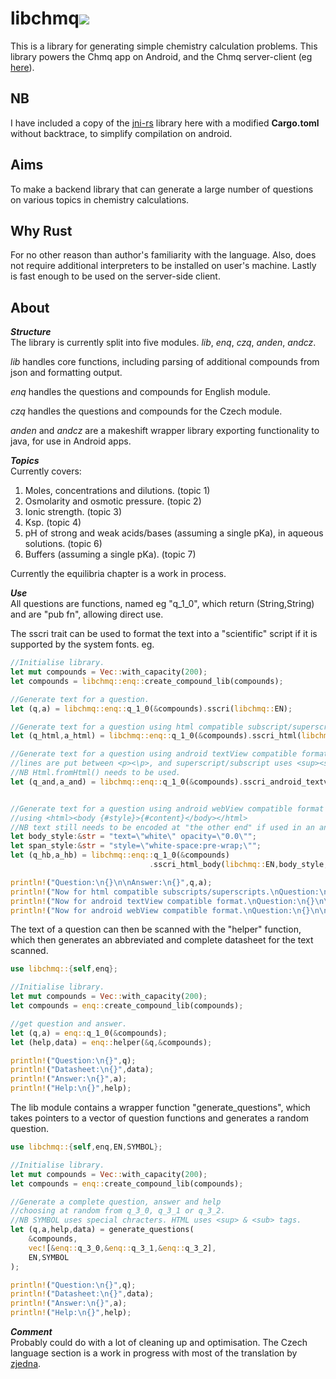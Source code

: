 # libchmq[<img src="https://api.travis-ci.org/aleshaleksey/libchmq.svg?branch=master">](https://travis-ci.org/aleshaleksey/libchmq)

This is a library for generating simple chemistry calculation problems.
This library powers the Chmq app on Android, and the Chmq server-client (eg [here]).

NB
--
I have included a copy of the [jni-rs] library here with a modified **Cargo.toml** without backtrace, to simplify compilation on android.

Aims
----

To make a backend library that can generate a large number of questions on various topics in chemistry calculations.

Why Rust
-----------
For no other reason than author's familiarity with the language. Also, does not require additional interpreters to be installed on user's machine.
Lastly is fast enough to be used on the server-side client.


About
-----
***Structure***<br>
The library is currently split into five modules.
*lib*, *enq*, *czq*, *anden*, *andcz*.

*lib* handles core functions, including parsing of additional compounds from json and
formatting output.

*enq* handles the questions and compounds for English module.

*czq* handles the questions and compounds for the Czech module.

*anden* and *andcz* are a makeshift wrapper library exporting functionality to java, for use in Android apps.

***Topics***<br>
Currently covers:
1) Moles, concentrations and dilutions. (topic 1)
2) Osmolarity and osmotic pressure. (topic 2)
3) Ionic strength. (topic 3)
4) Ksp. (topic 4)
6) pH of strong and weak acids/bases (assuming a single pKa), in aqueous solutions. (topic 6)
7) Buffers (assuming a single pKa). (topic 7)

Currently the equilibria chapter is a work in process.

***Use***<br>
All questions are functions, named eg "q_1_0", which return (String,String) and are "pub fn", allowing direct use.<br>

The sscri trait can be used to format the text into a "scientific" script if it is supported by the system fonts.
eg.

```Rust
//Initialise library.
let mut compounds = Vec::with_capacity(200);
let compounds = libchmq::enq::create_compound_lib(compounds);

//Generate text for a question.
let (q,a) = libchmq::enq::q_1_0(&compounds).sscri(libchmq::EN);

//Generate text for a question using html compatible subscript/superscript tags.
let (q_html,a_html) = libchmq::enq::q_1_0(&compounds).sscri_html(libchmq::EN);

//Generate text for a question using android textView compatible format.
//lines are put between <p><\p>, and superscript/subscript uses <sup><small>#</small></sup>
//NB Html.fromHtml() needs to be used.
let (q_and,a_and) = libchmq::enq::q_1_0(&compounds).sscri_android_textview_html(libchmq::EN);


//Generate text for a question using android webView compatible format
//using <html><body {#style}>{#content}</body></html>
//NB text still needs to be encoded at "the other end" if used in an android app.
let body_style:&str = "text=\"white\" opacity=\"0.0\"";
let span_style:&str = "style=\"white-space:pre-wrap;\"";
let (q_hb,a_hb) = libchmq::enq::q_1_0(&compounds)
                               .sscri_html_body(libchmq::EN,body_style,span_style);

println!("Question:\n{}\n\nAnswer:\n{}",q,a);
println!("Now for html compatible subscripts/superscripts.\nQuestion:\n{}\n\nAnswer:\n{}",q_html,a_html);
println!("Now for android textView compatible format.\nQuestion:\n{}\n\nAnswer:\n{}",q_and,a_and);
println!("Now for android webView compatible format.\nQuestion:\n{}\n\nAnswer:\n{}",q_hb,a_hb);
```

The text of a question can then be scanned with the "helper" function,
which then generates an abbreviated and complete datasheet for the text scanned.

```Rust
use libchmq::{self,enq};

//Initialise library.
let mut compounds = Vec::with_capacity(200);
let compounds = enq::create_compound_lib(compounds);

//get question and answer.
let (q,a) = enq::q_1_0(&compounds);
let (help,data) = enq::helper(&q,&compounds);

println!("Question:\n{}",q);
println!("Datasheet:\n{}",data);
println!("Answer:\n{}",a);
println!("Help:\n{}",help);
```

The lib module contains a wrapper function "generate_questions",
which takes pointers to a vector of question functions and generates a random question.<br>

```Rust
use libchmq::{self,enq,EN,SYMBOL};

//Initialise library.
let mut compounds = Vec::with_capacity(200);
let compounds = enq::create_compound_lib(compounds);

//Generate a complete question, answer and help
//choosing at random from q_3_0, q_3_1 or q_3_2.
//NB SYMBOL uses special chracters. HTML uses <sup> & <sub> tags.
let (q,a,help,data) = generate_questions(
    &compounds,
    vec![&enq::q_3_0,&enq::q_3_1,&enq::q_3_2],
    EN,SYMBOL
);

println!("Question:\n{}",q);
println!("Datasheet:\n{}",data);
println!("Answer:\n{}",a);
println!("Help:\n{}",help);
```

***Comment***<br>
Probably could do with a lot of cleaning up and optimisation. The Czech language section is a work in progress with most of the translation by [zjedna].

[zjedna]:https://github.com/zjedna
[here]:http://biomedicina.upol.cz:7000
[jni-rs]:https://github.com/jni-rs/


